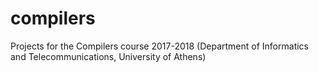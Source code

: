 # compilers

Projects for the Compilers course 2017-2018 (Department of Informatics and Telecommunications, University of Athens)
